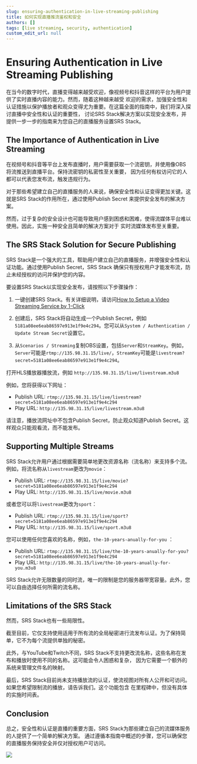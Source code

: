 ```yaml
---
slug: ensuring-authentication-in-live-streaming-publishing
title: 如何实现直播推流鉴权和安全
authors: []
tags: [live streaming, security, authentication]
custom_edit_url: null
---
```


# Ensuring Authentication in Live Streaming Publishing

在当今的数字时代，直播变得越来越受欢迎，像视频号和抖音这样的平台为用户提供了实时直播内容的能力。然而，随着这种越来越受
欢迎的需求，加强安全性和认证措施以保护播放者和观众变得尤为重要。在这篇全面的指南中，我们将深入探讨直播中安全性和认证的重要性，
讨论SRS Stack解决方案以实现安全发布，并提供一步一步的指南来为您自己的直播服务设置SRS Stack。

<!--truncate-->

## The Importance of Authentication in Live Streaming

在视频号和抖音等平台上发布直播时，用户需要获取一个流密钥，并使用像OBS将流推送到直播平台。保持流密钥的私密性至关重要，
因为任何有权访问它的人都可以代表您发布流，触发违规行为。

对于那些希望建立自己的直播服务的人来说，确保安全性和认证变得更加关键。这就是SRS Stack的作用所在，通过使用Publish Secret
来提供安全发布的解决方案。

然而，过于复杂的安全设计也可能导致用户感到困惑和困难，使得流媒体平台难以使用。因此，实施一种安全且简单的解决方案对于
实时流媒体发布至关重要。

## The SRS Stack Solution for Secure Publishing

SRS Stack是一个强大的工具，帮助用户建立自己的直播服务，并增强安全性和认证功能。通过使用Publish Secret，SRS Stack
确保只有授权用户才能发布流，防止未经授权的访问并保护您的内容。

要设置SRS Stack以实现安全发布，请按照以下步骤操作：

1. 一键创建SRS Stack。有关详细说明，请访问[How to Setup a Video Streaming Service by 1-Click](./2022-04-09-SRS-Stack-Tutorial.md)

1. 创建后，SRS Stack将自动生成一个Publish Secret，例如`5181a08ee6eab86597e913e1f9e4c294`。您可以从`System / Authentication / Update Stream Secret`设置它。

1. 从`Scenarios / Streaming`复制OBS设置，包括`Server`和`StreamKey`。例如，`Server`可能是`rtmp://135.98.31.15/live/`，`StreamKey`可能是`livestream?secret=5181a08ee6eab86597e913e1f9e4c294`。

打开HLS播放器播放流，例如 `http://135.98.31.15/live/livestream.m3u8`

例如，您将获得以下网址：

* Publish URL: `rtmp://135.98.31.15/live/livestream?secret=5181a08ee6eab86597e913e1f9e4c294`
* Play URL: `http://135.98.31.15/live/livestream.m3u8`

请注意，播放流网址中不包含Publish Secret，防止观众知道Publish Secret。这样观众只能观看流，而不能发布。

## Supporting Multiple Streams

SRS Stack允许用户通过根据需要简单地更改资源名称（流名称）来支持多个流。例如，将流名称从`livestream`更改为`movie`：
- Publish URL: `rtmp://135.98.31.15/live/movie?secret=5181a08ee6eab86597e913e1f9e4c294`
- Play URL: `http://135.98.31.15/live/movie.m3u8`

或者您可以将`livestream`更改为`sport`：
- Publish URL: `rtmp://135.98.31.15/live/sport?secret=5181a08ee6eab86597e913e1f9e4c294`
- Play URL: `http://135.98.31.15/live/sport.m3u8`

您可以使用任何您喜欢的名称，例如，`the-10-years-anually-for-you` ：
- Publish URL: `rtmp://135.98.31.15/live/the-10-years-anually-for-you?secret=5181a08ee6eab86597e913e1f9e4c294`
- Play URL: `http://135.98.31.15/live/the-10-years-anually-for-you.m3u8`

SRS Stack允许无限数量的同时流，唯一的限制是您的服务器带宽容量。此外，您可以自由选择任何所需的流名称。

## Limitations of the SRS Stack

然而，SRS Stack也有一些局限性。

截至目前，它仅支持使用适用于所有流的全局秘密进行流发布认证。为了保持简单，它不为每个流提供单独的秘密。

此外，与YouTube和Twitch不同，SRS Stack不支持更改流名称，这些名称在发布和播放时使用不同的名称。这可能会令人困惑和复杂，
因为它需要一个额外的系统来管理文件名的映射。

最后，SRS Stack目前尚未支持播放流的认证，使流视图对所有人公开和可访问。如果您希望限制流的播放，请告诉我们。这个功能包含
在里程碑中，但没有具体的实施时间表。

## Conclusion

总之，安全性和认证是直播的重要方面，SRS Stack为那些建立自己的流媒体服务的人提供了一个简单的解决方案。
通过遵循本指南中概述的步骤，您可以确保您的直播服务保持安全并仅对授权用户可访问。

![](https://ossrs.net/gif/v1/sls.gif?site=ossrs.io&path=/lts/blog-zh/2023-08-29-Ensuring-Authentication-for-Live-Streaming-Publishing.md)
